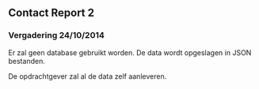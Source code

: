 ## Contact Report 2 ##
### Vergadering 24/10/2014 ###

Er zal geen database gebruikt worden. De data wordt opgeslagen in JSON bestanden.

De opdrachtgever zal al de data zelf aanleveren.
